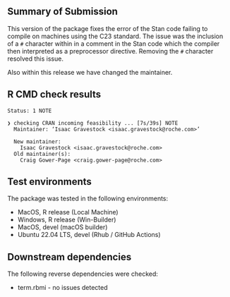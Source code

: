 ## Summary of Submission

This version of the package fixes the error of the Stan code failing to compile on machines using the C23 standard. The issue was the inclusion of a `#` character within in a comment in the Stan code which the compiler then interpreted as a preprocessor directive. Removing the `#` character resolved this issue. 

Also within this release we have changed the maintainer.

## R CMD check results

```
Status: 1 NOTE

❯ checking CRAN incoming feasibility ... [7s/39s] NOTE
  Maintainer: ‘Isaac Gravestock <isaac.gravestock@roche.com>’
  
  New maintainer:
    Isaac Gravestock <isaac.gravestock@roche.com>
  Old maintainer(s):
    Craig Gower-Page <craig.gower-page@roche.com>
```

## Test environments

The package was tested in the following environments:

- MacOS, R release (Local Machine)
- Windows, R release (Win-Builder)
- MacOS, devel (macOS builder)
- Ubuntu 22.04 LTS, devel (Rhub / GitHub Actions)


## Downstream dependencies

The following reverse dependencies were checked:

- term.rbmi - no issues detected
